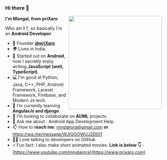 ### Hi there 👋

**I'm Mangal, from priXaro**
<img src="https://raw.githubusercontent.com/samtstern/samtstern/master/SparkyWFH-01.png" align="right" width="300px"></img>

Who am **I** ?, so basically I'm an **Android Developer**.

- 💼 Founder **[@priXaro](https://www.prixaro.com)**
- 🌍 Lives in India.
- 🔭 Started out on **Android**, now I secretly enjoy writing **JavaScript (well, TypeScript)**.
- 💻 I'm good at Python, Java, C++, PHP, Android Framework, Laravel Framework, Firebase, and Modern Js tech.
- 🌱 I’m currently learning **AngularJs and django**.
- 👯 I’m looking to collaborate on **AI/ML** projects.
- 💬 Ask me about : Android App Development Help.
- 📫 How to **reach me**: mnglarora@gmail.com **or** https://wa.me/message/WJIGGOWUJ2DIG1
- 👩‍💻 Love talking to developers on GitHub
- ⚡ Fun fact: I also make short animated movies. **Link is below 👇**
      - [https://www.youtube.com/mnglarora](https://www.prixaro.com)
